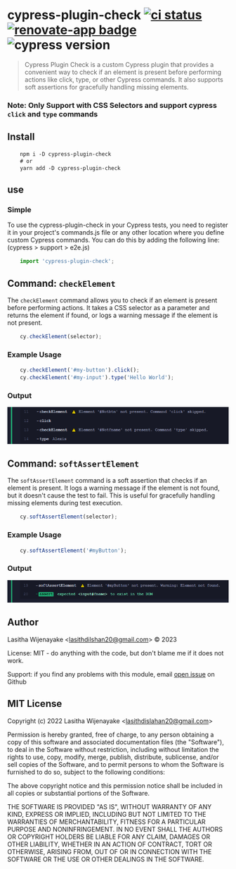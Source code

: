 # cypress-plugin-check [![ci status][ci image]][ci url] [![renovate-app badge][renovate-badge]][renovate-app] ![cypress version](https://img.shields.io/badge/cypress-12.9.0-brightgreen)

> Cypress Plugin Check is a custom Cypress plugin that provides a convenient way to check if an element is present before performing actions like click, type, or other Cypress commands. It also supports soft assertions for gracefully handling missing elements.

### Note: Only Support with CSS Selectors and support cypress `click` and `type` commands ###

## Install

```
    npm i -D cypress-plugin-check
    # or
    yarn add -D cypress-plugin-check
```

## use

### Simple

To use the cypress-plugin-check in your Cypress tests, you need to register it in your project's commands.js file or any other location where you define custom Cypress commands. You can do this by adding the following line:
(cypress > support > e2e.js)

```js
    import 'cypress-plugin-check';
```
## Command: `checkElement`

The `checkElement` command allows you to check if an element is present before performing actions. It takes a CSS selector as a parameter and returns the element if found, or logs a warning message if the element is not present.

```js
    cy.checkElement(selector);
```
### Example Usage

```js
    cy.checkElement('#my-button').click();
    cy.checkElement('#my-input').type('Hello World');
```

### Output

![image description](img/checkElement.png)

## Command: `softAssertElement`

The `softAssertElement` command is a soft assertion that checks if an element is present. It logs a warning message if the element is not found, but it doesn't cause the test to fail. This is useful for gracefully handling missing elements during test execution.

```js
    cy.softAssertElement(selector);
```
### Example Usage

```js
    cy.softAssertElement('#myButton');
```

### Output

![image description](img/softAssertElement.png)

[ci image]: https://github.com/lasithdilshan20/cypress-plugin-check/workflows/ci/badge.svg?branch
[ci url]: https://github.com/lasithdilshan20/cypress-plugin-check/actions
[renovate-badge]: https://img.shields.io/badge/renovate-app-blue.svg
[renovate-app]: https://renovateapp.com/

## Author

Lasitha Wijenayake &lt;lasithdilshan20@gmail.com&gt; &copy; 2023

License: MIT - do anything with the code, but don't blame me if it does not work.

Support: if you find any problems with this module, email
[open issue](https://github.com/lasithdilshan20/cypress-plugin-check/issues) on Github

## MIT License

Copyright (c) 2022 Lasitha Wijenayake &lt;lasithdislahan20@gmail.com&gt;

Permission is hereby granted, free of charge, to any person
obtaining a copy of this software and associated documentation
files (the "Software"), to deal in the Software without
restriction, including without limitation the rights to use,
copy, modify, merge, publish, distribute, sublicense, and/or sell
copies of the Software, and to permit persons to whom the
Software is furnished to do so, subject to the following
conditions:

The above copyright notice and this permission notice shall be
included in all copies or substantial portions of the Software.

THE SOFTWARE IS PROVIDED "AS IS", WITHOUT WARRANTY OF ANY KIND,
EXPRESS OR IMPLIED, INCLUDING BUT NOT LIMITED TO THE WARRANTIES
OF MERCHANTABILITY, FITNESS FOR A PARTICULAR PURPOSE AND
NONINFRINGEMENT. IN NO EVENT SHALL THE AUTHORS OR COPYRIGHT
HOLDERS BE LIABLE FOR ANY CLAIM, DAMAGES OR OTHER LIABILITY,
WHETHER IN AN ACTION OF CONTRACT, TORT OR OTHERWISE, ARISING
FROM, OUT OF OR IN CONNECTION WITH THE SOFTWARE OR THE USE OR
OTHER DEALINGS IN THE SOFTWARE.